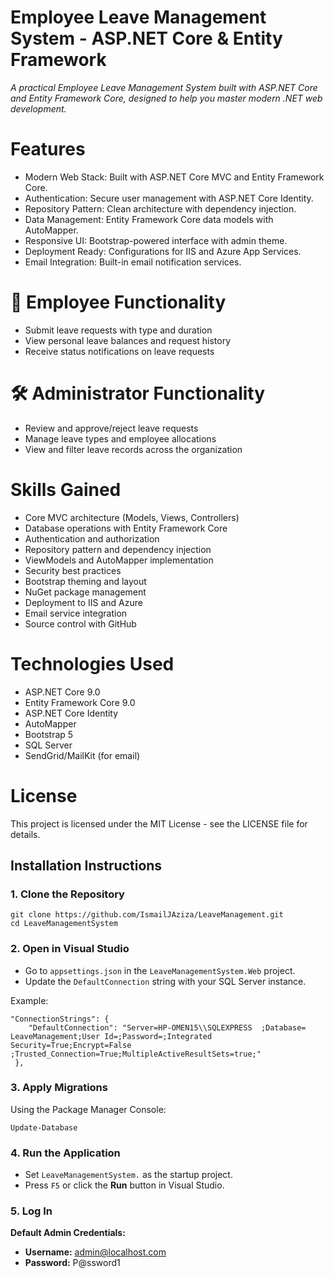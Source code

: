 
# Employee Leave Management System - ASP.NET Core & Entity Framework

_A practical Employee Leave Management System built with ASP.NET Core and Entity Framework Core, designed to help you master modern .NET web development._

# Features

 - Modern Web Stack: Built with ASP.NET Core MVC and Entity Framework
   Core.
 - Authentication: Secure user management with ASP.NET Core Identity.
 - Repository Pattern: Clean architecture with dependency injection.
 - Data Management: Entity Framework Core data models with AutoMapper.
 - Responsive UI: Bootstrap-powered interface with admin theme.
 - Deployment Ready: Configurations for IIS and Azure App Services.
 - Email Integration: Built-in email notification services.

# 👤 Employee Functionality

 - Submit leave requests with type and duration
 - View personal leave balances and request history
 - Receive status notifications on leave requests

# 🛠️ Administrator Functionality

 - Review and approve/reject leave requests
 - Manage leave types and employee allocations
 - View and filter leave records across the organization
# Skills Gained
 - Core MVC architecture (Models, Views, Controllers)
 - Database operations with Entity Framework Core
 - Authentication and authorization
 - Repository pattern and dependency injection
 - ViewModels and AutoMapper implementation
 - Security best practices
 - Bootstrap theming and layout
 - NuGet package management
 - Deployment to IIS and Azure
 - Email service integration
 - Source control with GitHub

# Technologies Used

 - ASP.NET Core 9.0
 - Entity Framework Core 9.0
 - ASP.NET Core Identity
 - AutoMapper
 - Bootstrap 5
 - SQL Server
 - SendGrid/MailKit (for email)
# License

This project is licensed under the MIT License - see the LICENSE file for details.


## Installation Instructions
###  1. Clone the Repository

    git clone https://github.com/IsmailJAziza/LeaveManagement.git
    cd LeaveManagementSystem
### 2. Open in Visual Studio
-   Go to  `appsettings.json`  in the  `LeaveManagementSystem.Web`  project.
-   Update the  `DefaultConnection`  string with your SQL Server instance.

Example:

    "ConnectionStrings": {
	    "DefaultConnection": "Server=HP-OMEN15\\SQLEXPRESS  ;Database= LeaveManagement;User Id=;Password=;Integrated Security=True;Encrypt=False ;Trusted_Connection=True;MultipleActiveResultSets=true;"
     },

### 3. Apply Migrations
Using the Package Manager Console:

    Update-Database
### 4. Run the Application
-   Set  `LeaveManagementSystem.`  as the startup project.
-   Press  `F5`  or click the  **Run**  button in Visual Studio.
### 5. Log In

**Default Admin Credentials:**
-   **Username:**  [admin@localhost.com](mailto:admin@localhost.com)
-   **Password:**  P@ssword1

